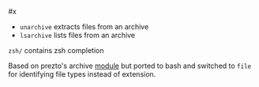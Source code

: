 #x

- `unarchive` extracts files from an archive
- `lsarchive` lists files from an archive

`zsh/` contains zsh completion

Based on prezto's archive [module](https://github.com/sorin-ionescu/prezto/tree/master/modules/archive/functions) but ported to bash and switched to `file` for identifying file types instead of extension.
